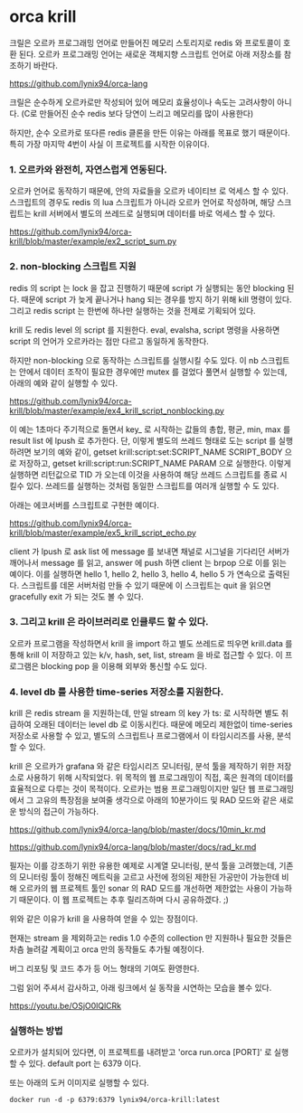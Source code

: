  
# orca krill

크릴은 오르카 프로그래밍 언어로 만들어진 메모리 스토리지로 redis 와 프로토콜이 호환 된다.
오르카 프로그래밍 언어는 새로운 객체지향 스크립트 언어로 아래 저장소를 참조하기 바란다.

https://github.com/lynix94/orca-lang

크릴은 순수하게 오르카로만 작성되어 있어 메모리 효율성이나 속도는 고려사항이 아니다. (C로 만들어진 순수 redis 보다 당연이 느리고 메모리를 많이 사용한다)

하지만, 순수 오르카로 또다른 redis 클론을 만든 이유는 아래를 목표로 했기 때문이다.
특히 가장 마지막 4번이 사실 이 프로젝트를 시작한 이유이다.


### 1. 오르카와 완전히, 자연스럽게 연동된다.

오르카 언어로 동작하기 때문에, 안의 자료들을 오르카 네이티브 로 억세스 할 수 있다.
스크립트의 경우도 redis 의 lua 스크립트가 아니라 오르카 언어로 작성하며, 해당 스크립트는 krill 서버에서 별도의 쓰레드로 실행되며 데이터를 바로 억세스 할 수 있다.

https://github.com/lynix94/orca-krill/blob/master/example/ex2_script_sum.py


### 2. non-blocking 스크립트 지원

redis 의 script 는 lock 을 잡고 진행하기 때문에 script 가 실행되는 동안 blocking 된다. 때문에 script 가 늦게 끝나거나 hang 되는 경우를 방지 하기 위해 kill 명령이 있다. 그리고 redis script 는 한번에 하나만 실행하는 것을 전제로 기획되어 있다.

krill 도 redis level 의 script 를 지원한다. eval, evalsha, script 명령을 사용하면 script 의 언어가 오르카라는 점만 다르고 동일하게 동작한다. 

하지만 non-blocking 으로 동작하는 스크립트를 실행시킬 수도 있다. 이 nb 스크립트는 안에서 데이터 조작이 필요한 경우에만 mutex 를 걸었다 풀면서 실행할 수 있는데, 아래의 예와 같이 실행할 수 있다.

https://github.com/lynix94/orca-krill/blob/master/example/ex4_krill_script_nonblocking.py

이 예는 1초마다 주기적으로 돌면서 key_ 로 시작하는 값들의 총합, 평균, min, max 를 result list 에 lpush 로 추가한다. 단, 이렇게 별도의 쓰레드 형태로 도는 script 를 실행하려면 보기의 예와 같이,
getset krill:script:set:SCRIPT_NAME SCRIPT_BODY 으로 저장하고,
getset krill:script:run:SCRIPT_NAME PARAM 으로 실행한다. 이렇게 실행하면 리턴값으로 TID 가 오는데 이것을 사용하여 해당 쓰레드 스크립트를 종료 시킬수 있다.
쓰레드를 실행하는 것처럼 동일한 스크립트를 여러개 실행할 수 도 있다.


아래는 에코서버를 스크립트로 구현한 예이다.

https://github.com/lynix94/orca-krill/blob/master/example/ex5_krill_script_echo.py

client 가 lpush 로 ask list 에 message 를 보내면 채널로 시그널을 기다리던 서버가 깨어나서 message 를 읽고, answer 에 push 하면 client 는 brpop 으로 이를 읽는 예이다.
이를 실행하면 hello 1, hello 2, hello 3, hello 4, hello 5 가 연속으로 출력된다. 스크립트를 데몬 서버처럼 만들 수 있기 때문에 이 스크립트는 quit 을 읽으면 gracefully exit 가 되는 것도 볼 수 있다.





### 3. 그리고 krill 은 라이브러리로 인클루드 할 수 있다.

오르카 프로그램을 작성하면서 krill 을 import 하고  별도 쓰레드로 띄우면 krill.data 를 통해 krill 이 저장하고 있는 k/v, hash, set, list, stream 을 바로 접근할 수 있다. 이 프로그램은 blocking pop 을 이용해 외부와 통신할 수도 있다.


### 4. level db 를 사용한 time-series 저장소를 지원한다.

krill 은 redis stream 을 지원하는데, 만일 stream 의 key 가 ts: 로 시작하면 별도 취급하여 오래된 데이터는 level db 로 이동시킨다. 때문에 메모리 제한없이 time-series 저장소로 사용할 수 있고, 별도의 스크립트나 프로그램에서 이 타임시리즈를 사용, 분석할 수 있다.

krill 은 오르카가 grafana 와 같은 타임시리즈 모니터링, 분석 툴을 제작하기 위한 저장소로 사용하기 위해 시작되었다. 위 목적의 웹 프로그래밍이 직접, 혹은 원격의 데이터를 효율적으로 다루는 것이 목적이다. 
오르카는 범용 프로그래밍이지만 일단 웹 프로그래밍에서 그 고유의 특장점을 보여줄 생각으로 아래의 10분가이드 및 RAD 모드와 같은 새로운 방식의 접근이 가능하다.

https://github.com/lynix94/orca-lang/blob/master/docs/10min_kr.md

https://github.com/lynix94/orca-lang/blob/master/docs/rad_kr.md

필자는 이를 강조하기 위한 유용한 예제로 시계열 모니터링, 분석 툴을 고려했는데, 기존의 모니터링 툴이 정해진 메트릭을 고르고 사전에 정의된 제한된 가공만이 가능한데 비해 오르카의 웹 프로젝트 툴인 sonar 의 RAD 모드를 개선하면 제한없는 사용이 가능하기 때문이다. 이 웹 프로젝트는 추후 릴리즈하며 다시 공유하겠다. ;)


위와 같은 이유가 krill 을 사용하여 얻을 수 있는 장점이다.

현재는 stream 을 제외하고는 redis 1.0 수준의 collection 만 지원하나 필요한 것들은 차츰 늘려갈 계획이고 orca 만의 동작들도 추가될 예정이다.

버그 리포팅 및 코드 추가 등 어느 형태의 기여도 환영한다.

그럼 읽어 주셔서 감사하고, 아래 링크에서 실 동작을 시연하는 모습을 볼수 있다.

https://youtu.be/OSjO0lQlCRk


### 실행하는 방법

오르카가 설치되어 있다면, 이 프로젝트를 내려받고 'orca run.orca [PORT]' 로 실행할 수 있다. default port 는 6379 이다.

또는 아래의 도커 이미지로 실행할 수 있다.

```
docker run -d -p 6379:6379 lynix94/orca-krill:latest
```














